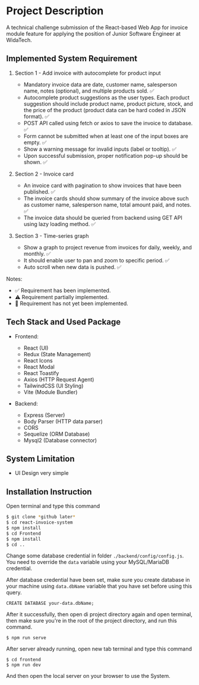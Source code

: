 # Project Description

A technical challenge submission of the React-based Web App for invoice module feature for applying the position of
Junior Software Engineer at WidaTech.

## Implemented System Requirement

1. Section 1 - Add invoice with autocomplete for product input
    - Mandatory invoice data are date, customer name, salesperson name, notes (optional), and multiple products sold. ✅
    - Autocomplete product suggestions as the user types. Each product suggestion should include product name, product
      picture, stock, and the price of the product (product data can be hard coded in JSON format). ✅
    - POST API called using fetch or axios to save the invoice to database. ✅
    - Form cannot be submitted when at least one of the input boxes are empty. ✅
    - Show a warning message for invalid inputs (label or tooltip). ✅
    - Upon successful submission, proper notification pop-up should be shown. ✅

2. Section 2 - Invoice card
    - An invoice card with pagination to show invoices that have been published. ✅
    - The invoice cards should show summary of the invoice above such as customer name, salesperson name, total amount
      paid, and notes. ✅
    - The invoice data should be queried from backend using GET API using lazy loading method. ✅

3. Section 3 - Time-series graph
    - Show a graph to project revenue from invoices for daily, weekly, and monthly. ✅
    - It should enable user to pan and zoom to specific period. ✅
    - Auto scroll when new data is pushed. ✅

Notes:

- ✅ Requirement has been implemented.
- ⚠️ Requirement partially implemented.
- 🚫 Requirement has not yet been implemented.

## Tech Stack and Used Package

- Frontend:
    - React (UI)
    - Redux (State Management)
    - React Icons
    - React Modal
    - React Toastify
    - Axios (HTTP Request Agent)
    - TailwindCSS (UI Styling)
    - Vite (Module Bundler)

- Backend:
    - Express (Server)
    - Body Parser (HTTP data parser)
    - CORS
    - Sequelize (ORM Database)
    - Mysql2 (Database connector)

## System Limitation

- UI Design very simple

## Installation Instruction

Open terminal and type this command

```bash
$ git clone *github later*
$ cd react-invoice-system
$ npm install
$ cd Frontend
$ npm install
$ cd ..
```

Change some database credential in folder `./backend/config/config.js`. You need to override the `data` variable using
your MySQL/MariaDB credential.

After database credential have been set, make sure you create database in your machine using `data.dbName` variable that
you have set before using this query.

```
CREATE DATABASE your-data.dbName;
```

After it successfully, then open di project directory again and open terminal, then make sure you're in the root of the
project directory, and run this command.

```
$ npm run serve
```

After server already running, open new tab terminal and type this command

```
$ cd frontend
$ npm run dev
```

And then open the local server on your browser to use the System.
